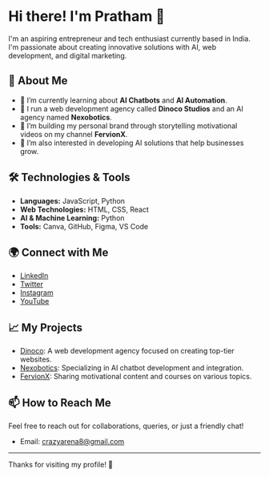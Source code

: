 # Hi there! I'm Pratham 👋

I'm an aspiring entrepreneur and tech enthusiast currently based in India. I'm passionate about creating innovative solutions with AI, web development, and digital marketing.

## 🚀 About Me

- 🌱 I’m currently learning about **AI Chatbots** and **AI Automation**.
- 💼 I run a web development agency called **Dinoco Studios** and an AI agency named **Nexobotics**.
- 🎥 I’m building my personal brand through storytelling motivational videos on my channel **FervionX**.
- 🤖 I’m also interested in developing AI solutions that help businesses grow.

## 🛠️ Technologies & Tools

- **Languages:** JavaScript, Python
- **Web Technologies:** HTML, CSS, React
- **AI & Machine Learning:** Python
- **Tools:** Canva, GitHub, Figma, VS Code

## 🌍 Connect with Me

- [LinkedIn](https://www.linkedin.com/in/prathams711)
- [Twitter](https://twitter.com/yourprofile)
- [Instagram](https://instagram.com/pro.x.ace)
- [YouTube](https://youtube.com/c/FervionX)

## 📈 My Projects

- [Dinoco](https://github.com/yourusername/dinoco): A web development agency focused on creating top-tier websites.
- [Nexobotics](https://github.com/yourusername/nexobotics): Specializing in AI chatbot development and integration.
- [FervionX](https://youtube.com/c/FervionX): Sharing motivational content and courses on various topics.

## 📫 How to Reach Me

Feel free to reach out for collaborations, queries, or just a friendly chat!

- Email: crazyarena8@gmail.com

---

Thanks for visiting my profile! 🌟

